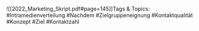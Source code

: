 
![[2022_Marketing_Skript.pdf#page=145]]Tags & Topics:
   #Intramedienverteilung
   #Nachdem
   #Zielgruppeneignung
   #Kontaktqualität
   #Konzept
   #Ziel
   #Kontaktzahl